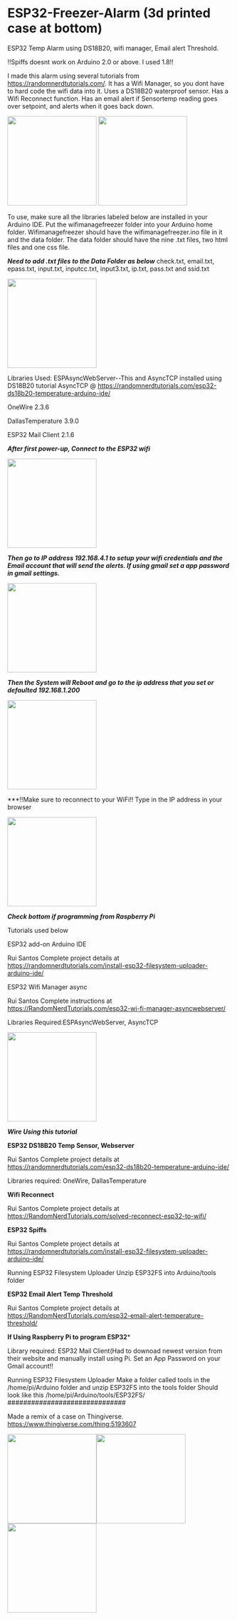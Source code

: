 # ESP32-Freezer-Alarm (3d printed case at bottom)
ESP32 Temp Alarm using DS18B20, wifi manager, Email alert Threshold. 

!!Spiffs doesnt work on Arduino 2.0 or above.  I used 1.8!!

I made this alarm using several tutorials from https://randomnerdtutorials.com/.
It has a Wifi Manager, so you dont have to hard code the wifi data into it.
Uses a DS18B20 waterproof sensor.
Has a Wifi Reconnect function.
Has an email alert if Sensortemp reading goes over setpoint, and alerts when it goes back down.

<img src="https://github.com/Fishrider24/ESP32-Freezer-Alarm/blob/main/board.jpeg" width="200">

<img src="https://github.com/Fishrider24/ESP32-Freezer-Alarm/blob/main/boardback.jpeg" width="200">

To use, make sure all the libraries labeled below are installed in your Arduino IDE. Put the wifimanagefreezer folder into your Arduino home folder.
Wifimanagefreezer should have the wifimanagefreezer.ino file in it and the data folder. The data folder should have the nine .txt files, two html files and one css file. 

***Need to add .txt files to the Data Folder as below***
check.txt, email.txt, epass.txt, input.txt, inputcc.txt, input3.txt, ip.txt, pass.txt and ssid.txt

<img src="https://github.com/Fishrider24/ESP32-Freezer-Alarm/blob/main/alarmwebpage.png" width="200">

Libraries Used:
ESPAsyncWebServer--This and AsyncTCP installed using DS18B20 tutorial
AsyncTCP           @ https://randomnerdtutorials.com/esp32-ds18b20-temperature-arduino-ide/ 

OneWire 2.3.6

DallasTemperature 3.9.0

ESP32 Mail Client 2.1.6

***After first power-up, Connect to the ESP32 wifi*** 

<img src="https://github.com/Fishrider24/ESP32-Freezer-Alarm/blob/main/wifimanager.jpeg" width="200">

***Then go to IP address 192.168.4.1 to setup your wifi credentials and the Email account that will send the alerts. If using gmail set a app password in gmail settings.***

<img src="https://github.com/Fishrider24/ESP32-Freezer-Alarm/blob/main/wifisetup.png" width="200">

***Then the System will Reboot and go to the ip address that you set or defaulted 192.168.1.200***

<img src="https://github.com/Fishrider24/ESP32-Freezer-Alarm/blob/main/restart.png" width="200">

***!!Make sure to reconnect to your WiFi!! Type in the IP address in your browser

<img src="https://github.com/Fishrider24/ESP32-Freezer-Alarm/blob/main/alarmwebpage.png" width="200">

***Check bottom if programming from Raspberry Pi***

Tutorials used below

ESP32 add-on Arduino IDE

Rui Santos
  Complete project details at https://randomnerdtutorials.com/install-esp32-filesystem-uploader-arduino-ide/

ESP32 Wifi Manager async

Rui Santos
  Complete instructions at https://RandomNerdTutorials.com/esp32-wi-fi-manager-asyncwebserver/
  
Libraries Required:ESPAsyncWebServer, AsyncTCP

<img src="https://github.com/Fishrider24/ESP32-Freezer-Alarm/blob/main/pinout.jpeg" width="200">

***Wire Using this tutorial***

**ESP32 DS18B20 Temp Sensor, Webserver**

Rui Santos
  Complete project details at https://randomnerdtutorials.com/esp32-ds18b20-temperature-arduino-ide/ 

Libraries required: OneWire, DallasTemperature

**Wifi Reconnect**

Rui Santos
  Complete project details at https://RandomNerdTutorials.com/solved-reconnect-esp32-to-wifi/

**ESP32 Spiffs**

Rui Santos
  Complete project details at https://randomnerdtutorials.com/install-esp32-filesystem-uploader-arduino-ide/ 
  
Running ESP32 Filesystem Uploader
Unzip ESP32FS into Arduino/tools folder

**ESP32 Email Alert Temp Threshold**

Rui Santos
  Complete project details at https://RandomNerdTutorials.com/esp32-email-alert-temperature-threshold/ 
  
******If Using Raspberry Pi to program ESP32*******

Library required: ESP32 Mail Client(Had to downoad newest version from their website and manually install using Pi.
Set an App Password on your Gmail account!!

Running ESP32 Filesystem Uploader
Make a folder called tools in the /home/pi/Arduino folder and unzip ESP32FS into the tools folder
Should look like this /home/pi/Arduino/tools/ESP32FS/
##############################

Made a remix of a case on Thingiverse. https://www.thingiverse.com/thing:5193607

<img src="https://github.com/Fishrider24/ESP32-Freezer-Alarm/blob/main/magnet.jpeg" width="200"><img src="https://github.com/Fishrider24/ESP32-Freezer-Alarm/blob/main/pageip.jpeg" width="200"><img src="https://github.com/Fishrider24/ESP32-Freezer-Alarm/blob/main/wifisetup.jpeg" width="200">
